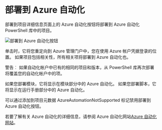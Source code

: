 
部署到 Azure 自动化
===========================

部署到项目详细信息页面上的 Azure 自动化按钮将部署到 Azure 自动化 PowerShell 库中的项目。

![部署到 Azure 自动化按钮](Images/DeployToAzureAutomationButton.png)

单击时，它将您重定向到 Azure 管理门户中，您在使用 Azure 帐户凭据登录的位置。
如果项目包括相关性，所有相关项将部署到 Azure 自动化也。

警告︰ 如果自动化帐户中已有的相同的项目和版本，从 PowerShell 库再次部署将覆盖您的自动化帐户中的项。

如果您部署模块，它将显示在模块部分中的 Azure 自动化。  如果您部署脚本，它将显示在运行手册部分中的 Azure 自动化。

可以通过添加到项目元数据 AzureAutomationNotSupported 标记禁用部署到 Azure 自动化按钮。

若要了解有关 Azure 自动化的详细信息，请参阅 Azure 自动化网站[Azure 自动化网站](http://azure.microsoft.com/en-us/services/automation/)。

